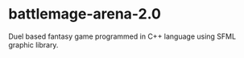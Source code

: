 # battlemage-arena-2.0
Duel based fantasy game programmed in C++ language using SFML graphic library.
